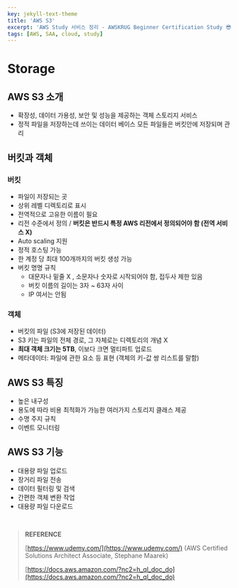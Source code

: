 ```yaml
---
key: jekyll-text-theme
title: 'AWS S3'
excerpt: 'AWS Study 서비스 정리 - AWSKRUG Beginner Certification Study 😎'
tags: [AWS, SAA, cloud, study] 
---
```




# Storage



## AWS S3 소개

* 확장성, 데이터 가용성, 보안 및 성능을 제공하는 객체 스토리지 서비스
* 정적 파일을 저장하는데 쓰이는 데이터 베이스 모든 파일들은 버킷안에 저장되며 관리



## 버킷과 객체

### 버킷

- 파일이 저장되는 곳
- 상위 레벨 디렉토리로 표시
- 전역적으로 고유한 이름이 필요
- 리전 수준에서 정의 / **버킷은 반드시 특정 AWS 리전에서 정의되어야 함 (전역 서비스 X)**
- Auto scaling 지원
- 정적 호스팅 가능
- 한 계정 당 최대 100개까지의 버킷 생성 가능
- 버킷 명명 규칙
  - 대문자나 밑줄 X , 소문자나 숫자로 시작되어야 함, 접두사 제한 있음
  - 버킷 이름의 길이는 3자 ~ 63자 사이
  - IP 여서는 안됨

### 객체

- 버킷의 파일 (S3에 저장된 데이터)
- S3 키는 파일의 전체 경로, 그 자체로는 디렉토리의 개념 X
- **최대 객체 크기는 5TB**, 이보다 크면 멀티파트 업로드
- 메타데이터: 파일에 관한 요소 등 표현 (객체의 키-값 쌍 리스트를 말함)



## AWS S3 특징

* 높은 내구성
* 용도에 따라 비용 최적화가 가능한 여러가지 스토리지 클래스 제공
* 수명 주지 규칙
* 이벤트 모니터링



## AWS S3 기능

* 대용량 파일 업로드
* 장거리 파일 전송
* 데이터 필터링 및 검색
* 간편한 객체 변환 작업
* 대용량 파일 다운로드





<br/>

> **REFERENCE**
>
> [https://www.udemy.com/](https://www.udemy.com/) (AWS Certified Solutions Architect Associate, Stephane Maarek)
>
> [https://docs.aws.amazon.com/?nc2=h_ql_doc_do](https://docs.aws.amazon.com/?nc2=h_ql_doc_do)